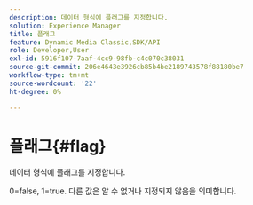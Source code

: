 ```yaml
---
description: 데이터 형식에 플래그를 지정합니다.
solution: Experience Manager
title: 플래그
feature: Dynamic Media Classic,SDK/API
role: Developer,User
exl-id: 5916f107-7aaf-4cc9-98fb-c4c070c38031
source-git-commit: 206e4643e3926cb85b4be2189743578f88180be7
workflow-type: tm+mt
source-wordcount: '22'
ht-degree: 0%

---
```


# 플래그{#flag}

데이터 형식에 플래그를 지정합니다.

0=false, 1=true. 다른 값은 알 수 없거나 지정되지 않음을 의미합니다.
